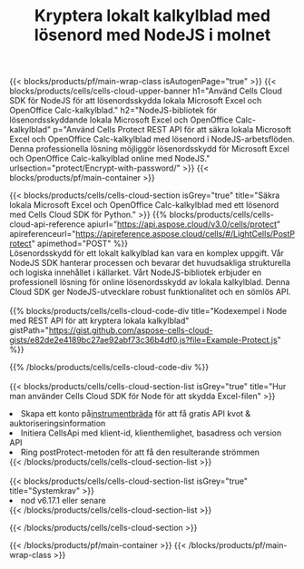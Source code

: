 ﻿---
title:  Kryptera lokalt kalkylblad med lösenord med NodeJS i molnet
description: Cloud API och SDK för att skydda Microsoft Excel & OpenOffice Calc med NodeJS. Kryptera lokala kalkylblad med lösenord med Cells Cloud API SDK för NodeJS.
---
{{< blocks/products/pf/main-wrap-class isAutogenPage="true" >}}
{{< blocks/products/cells/cells-cloud-upper-banner h1="Använd Cells Cloud SDK för NodeJS för att lösenordsskydda lokala Microsoft Excel och OpenOffice Calc-kalkylblad." h2="NodeJS-bibliotek för lösenordsskyddande lokala Microsoft Excel och OpenOffice Calc-kalkylblad" p="Använd Cells Protect REST API för att säkra lokala Microsoft Excel och OpenOffice Calc-kalkylblad med lösenord i NodeJS-arbetsflöden. Denna professionella lösning möjliggör lösenordsskydd för Microsoft Excel och OpenOffice Calc-kalkylblad online med NodeJS." urlsection="protect/Encrypt-with-password/" >}}
{{< blocks/products/pf/main-container >}}

{{< blocks/products/cells/cells-cloud-section isGrey="true" title="Säkra lokala Microsoft Excel och OpenOffice Calc-kalkylblad med ett lösenord med Cells Cloud SDK för Python." >}}
{{% blocks/products/cells/cells-cloud-api-reference apiurl="https://api.aspose.cloud/v3.0/cells/protect" apireferenceurl="https://apireference.aspose.cloud/cells/#/LightCells/PostProtect" apimethod="POST" %}}
<br/>
Lösenordsskydd för ett lokalt kalkylblad kan vara en komplex uppgift. Vår NodeJS SDK hanterar processen och bevarar det huvudsakliga strukturella och logiska innehållet i källarket. Vårt NodeJS-bibliotek erbjuder en professionell lösning för online lösenordsskydd av lokala kalkylblad. Denna Cloud SDK ger NodeJS-utvecklare robust funktionalitet och en sömlös API.
<br/>
<br/>
{{% blocks/products/cells/cells-cloud-code-div title="Kodexempel i Node med REST API för att kryptera lokala kalkylblad" gistPath="https://gist.github.com/aspose-cells-cloud-gists/e82de2e4189bc27ae92abf73c36b4df0.js?file=Example-Protect.js" %}}
  
{{% /blocks/products/cells/cells-cloud-code-div %}}
<br/>
<br/>
{{< blocks/products/cells/cells-cloud-section-list isGrey="true" title="Hur man använder Cells Cloud SDK för Node för att skydda Excel-filen" >}}
<li> Skapa ett konto på<a href="https://dashboard.aspose.cloud/">instrumentbräda</a> för att få gratis API kvot & auktoriseringsinformation</li>
<li>Initiera CellsApi med klient-id, klienthemlighet, basadress och version API</li>
<li>Ring postProtect-metoden för att få den resulterande strömmen</li>
{{< /blocks/products/cells/cells-cloud-section-list >}}
<br/>
<br/>
{{< blocks/products/cells/cells-cloud-section-list isGrey="true" title="Systemkrav" >}}
<li>nod v6.17.1 eller senare</li>
{{< /blocks/products/cells/cells-cloud-section-list >}}

{{< /blocks/products/cells/cells-cloud-section >}}

{{< /blocks/products/pf/main-container >}}
{{< /blocks/products/pf/main-wrap-class >}}
